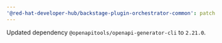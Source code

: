 ```yaml
---
'@red-hat-developer-hub/backstage-plugin-orchestrator-common': patch
---
```


Updated dependency `@openapitools/openapi-generator-cli` to `2.21.0`.

